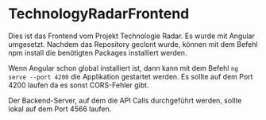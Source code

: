# TechnologyRadarFrontend

Dies ist das Frontend vom Projekt Technologie Radar. Es wurde mit Angular umgesetzt. Nachdem das Repository geclont wurde, können mit dem Befehl npm install die benötigten Packages installiert werden.

Wenn Angular schon global installiert ist, dann kann mit dem Befehl `ng serve --port 4200` die Applikation gestartet werden. Es sollte auf dem Port 4200 laufen da es sonst CORS-Fehler gibt.

Der Backend-Server, auf dem die API Calls durchgeführt werden, sollte lokal auf dem Port 4566 laufen.
